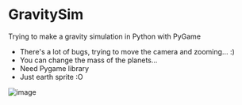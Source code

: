 # GravitySim
Trying to make a gravity simulation in Python with PyGame
- There's a lot of bugs, trying to move the camera and zooming... :)
- You can change the mass of the planets...
- Need Pygame library
- Just earth sprite :O

![image](https://github.com/user-attachments/assets/f2161b36-8981-4106-b7c0-dc2c3ecf671e)
